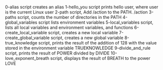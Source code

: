 0-alias script creates an alias
1-hello_you script prints hello user, where user is the current Linux user
2-path script, Add /action to the PATH. /action
3-paths script, counts the number of directories in the PATH
4-global_variables script lists environment variables
5-local_variables script, lists all local variables and environment variables, and functions
6-create_local_variable script, creates a new local variable
7-create_global_variable script, creates a new global variable
8-true_knowledge script,  prints the result of the addition of 128 with the value stored in the environment variable TRUEKNOWLEDGE
9-divide_and_rule script,  prints the result of POWER divided by DIVIDE
10-love_exponent_breath script, displays the result of BREATH to the power LOVE
